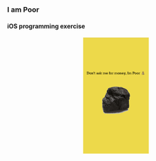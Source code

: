 ### I am Poor
#### iOS programming exercise
<p align="center">
<img src="./cover.png" width="30%" height="30%"/></p>
